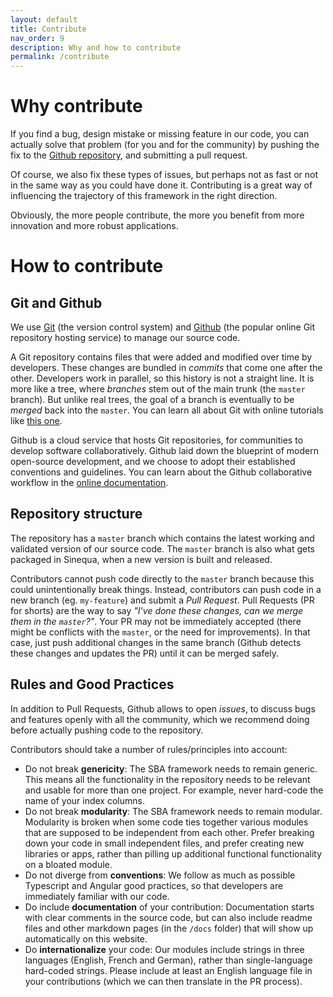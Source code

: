```yaml
---
layout: default
title: Contribute
nav_order: 9
description: Why and how to contribute
permalink: /contribute
---
```


# Why contribute

If you find a bug, design mistake or missing feature in our code, you can actually solve that problem (for you and for the community) by pushing the fix to the [Github repository](https://github.com/sinequa/sba-angular), and submitting a pull request. 

Of course, we also fix these types of issues, but perhaps not as fast or not in the same way as you could have done it. Contributing is a great way of influencing the trajectory of this framework in the right direction. 

Obviously, the more people contribute, the more you benefit from more innovation and more robust applications.

# How to contribute

## Git and Github

We use [Git](https://git-scm.com/) (the version control system) and [Github](https://github.com/sinequa/sba-angular) (the popular online Git repository hosting service) to manage our source code.

A Git repository contains files that were added and modified over time by developers. These changes are bundled in *commits* that come one after the other. Developers work in parallel, so this history is not a straight line. It is more like a tree, where *branches* stem out of the main trunk (the `master` branch). But unlike real trees, the goal of a branch is eventually to be *merged* back into the `master`. You can learn all about Git with online tutorials like [this one](https://learngitbranching.js.org/).

Github is a cloud service that hosts Git repositories, for communities to develop software collaboratively. Github laid down the blueprint of modern open-source development, and we choose to adopt their established conventions and guidelines. You can learn about the Github collaborative workflow in the [online documentation](https://help.github.com/en/github/collaborating-with-issues-and-pull-requests).

## Repository structure

The repository has a `master` branch which contains the latest working and validated version of our source code. The `master` branch is also what gets packaged in Sinequa, when a new version is built and released.

Contributors cannot push code directly to the `master` branch because this could unintentionally break things. Instead, contributors can push code in a new branch (eg. `my-feature`) and submit a *Pull Request*. Pull Requests (PR for shorts) are the way to say *"I've done these changes, can we merge them in the `master`?"*. Your PR may not be immediately accepted (there might be conflicts with the `master`, or the need for improvements). In that case, just push additional changes in the same branch (Github detects these changes and updates the PR) until it can be merged safely.

## Rules and Good Practices

In addition to Pull Requests, Github allows to open *issues*, to discuss bugs and features openly with all the community, which we recommend doing before actually pushing code to the repository.

Contributors should take a number of rules/principles into account:

- Do not break **genericity**: The SBA framework needs to remain generic. This means all the functionality in the repository needs to be relevant and usable for more than one project. For example, never hard-code the name of your index columns.
- Do not break **modularity**: The SBA framework needs to remain modular. Modularity is broken when some code ties together various modules that are supposed to be independent from each other. Prefer breaking down your code in small independent files, and prefer creating new libraries or apps, rather than pilling up additional functional functionality on a bloated module.
- Do not diverge from **conventions**: We follow as much as possible Typescript and Angular good practices, so that developers are immediately familiar with our code.
- Do include **documentation** of your contribution: Documentation starts with clear comments in the source code, but can also include readme files and other markdown pages (in the `/docs` folder) that will show up automatically on this website.
- Do **internationalize** your code: Our modules include strings in three languages (English, French and German), rather than single-language hard-coded strings. Please include at least an English language file in your contributions (which we can then translate in the PR process).
